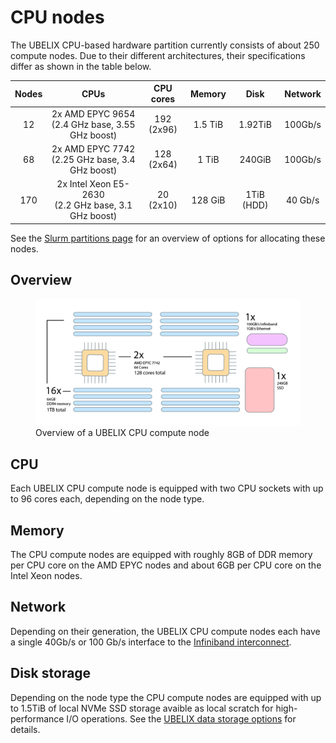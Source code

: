 # CPU nodes

[storage]: ../storage/index.md
[interconnect]: network.md
[slurm-partitions]: ../runjobs/partitions.md

The UBELIX CPU-based hardware partition currently consists of about 250 compute nodes. Due to their different architectures, their specifications differ as shown in the table below.

| Nodes | CPUs                                               | CPU cores     | Memory   | Disk | Network     |
| :---: | :------------------------------------------------: | :-----------: | :------: | :--: | :---------: |
| 12  | 2x AMD EPYC 9654<br>(2.4 GHz base, 3.55 GHz boost) | 192<br>(2x96) | 1.5 TiB  | 1.92TiB | 100Gb/s |
| 68  | 2x AMD EPYC 7742<br>(2.25 GHz base, 3.4 GHz boost) | 128<br>(2x64) | 1 TiB  | 240GiB  | 100Gb/s |
| 170   | 2x Intel Xeon E5-2630 <br>(2.2 GHz base, 3.1 GHz boost) | 20<br>(2x10) | 128 GiB  | 1TiB (HDD) | 40 Gb/s |

See the [Slurm partitions page][slurm-partitions] for an overview of options
for allocating these nodes.

## Overview

<figure>
  <img 
    src="../../assets/images/bnode-overview.png" 
    width="800"
    alt="UBELIX CPU node overview"
  >
  <figcaption>Overview of a UBELIX CPU compute node</figcaption>
</figure>

## CPU

Each UBELIX CPU compute node is equipped with two CPU sockets with up to 96 cores each,
depending on the node type.

## Memory

The CPU compute nodes are equipped with roughly 8GB of DDR memory per CPU core
on the AMD EPYC nodes and about 6GB per CPU core on the Intel Xeon nodes.

## Network

Depending on their generation, the UBELIX CPU compute nodes each have a single 40Gb/s or 100 Gb/s interface to the [Infiniband
interconnect][interconnect].

## Disk storage

Depending on the node type the CPU compute nodes are equipped with up to 1.5TiB
of local NVMe SSD storage avaible as local scratch for high-performance I/O operations. See the
[UBELIX data storage options][storage] for details.
